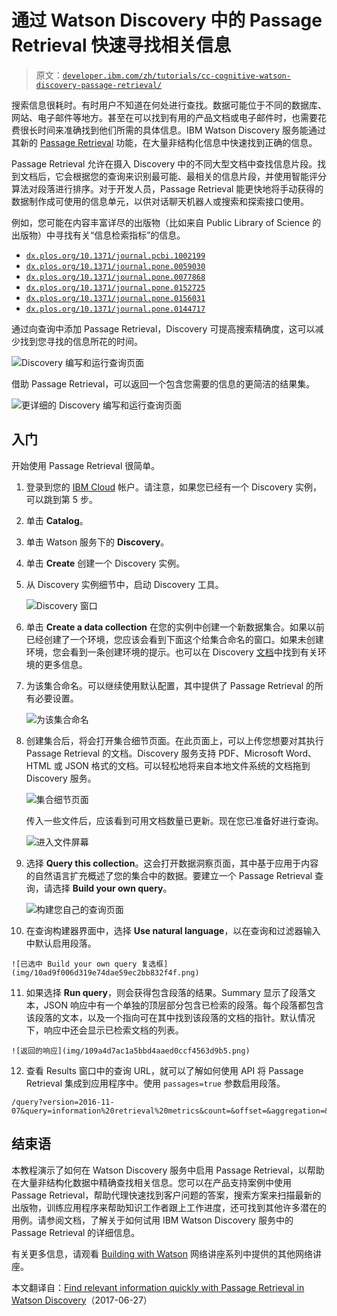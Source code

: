 # 通过 Watson Discovery 中的 Passage Retrieval 快速寻找相关信息

> 原文：[`developer.ibm.com/zh/tutorials/cc-cognitive-watson-discovery-passage-retrieval/`](https://developer.ibm.com/zh/tutorials/cc-cognitive-watson-discovery-passage-retrieval/)

搜索信息很耗时。有时用户不知道在何处进行查找。数据可能位于不同的数据库、网站、电子邮件等地方。甚至在可以找到有用的产品文档或电子邮件时，也需要花费很长时间来准确找到他们所需的具体信息。IBM Watson Discovery 服务能通过其新的 [Passage Retrieval](https://www.ibm.com/watson/developercloud/doc/discovery/query-reference.html) 功能，在大量非结构化信息中快速找到正确的信息。

Passage Retrieval 允许在摄入 Discovery 中的不同大型文档中查找信息片段。找到文档后，它会根据您的查询来识别最可能、最相关的信息片段，并使用智能评分算法对段落进行排序。对于开发人员，Passage Retrieval 能更快地将手动获得的数据制作成可使用的信息单元，以供对话聊天机器人或搜索和探索接口使用。

例如，您可能在内容丰富详尽的出版物（比如来自 Public Library of Science 的出版物）中寻找有关“信息检索指标”的信息。

*   [`dx.plos.org/10.1371/journal.pcbi.1002199`](http://dx.plos.org/10.1371/journal.pcbi.1002199)
*   [`dx.plos.org/10.1371/journal.pone.0059030`](http://dx.plos.org/10.1371/journal.pone.0059030)
*   [`dx.plos.org/10.1371/journal.pone.0077868`](http://dx.plos.org/10.1371/journal.pone.0077868)
*   [`dx.plos.org/10.1371/journal.pone.0152725`](http://dx.plos.org/10.1371/journal.pone.0152725)
*   [`dx.plos.org/10.1371/journal.pone.0156031`](http://dx.plos.org/10.1371/journal.pone.0156031)
*   [`dx.plos.org/10.1371/journal.pone.0144717`](http://dx.plos.org/10.1371/journal.pone.0144717)

通过向查询中添加 Passage Retrieval，Discovery 可提高搜索精确度，这可以减少找到您寻找的信息所花的时间。

![Discovery 编写和运行查询页面](img/0b50f92c12c09e5e15c14a98a97135ff.png)

借助 Passage Retrieval，可以返回一个包含您需要的信息的更简洁的结果集。

![更详细的 Discovery 编写和运行查询页面](img/2c13e06da4454b0e9f4d7c5ae609305b.png)

## 入门

开始使用 Passage Retrieval 很简单。

1.  登录到您的 [IBM Cloud](https://cloud.ibm.com/?cm_sp=ibmdev-_-developer-tutorials-_-cloudreg) 帐户。请注意，如果您已经有一个 Discovery 实例，可以跳到第 5 步。
2.  单击 **Catalog**。
3.  单击 Watson 服务下的 **Discovery**。
4.  单击 **Create** 创建一个 Discovery 实例。
5.  从 Discovery 实例细节中，启动 Discovery 工具。

    ![Discovery 窗口](img/2c3d59fe1c1878a7747b093b81780b95.png)

6.  单击 **Create a data collection** 在您的实例中创建一个新数据集合。如果以前已经创建了一个环境，您应该会看到下面这个给集合命名的窗口。如果未创建环境，您会看到一条创建环境的提示。也可以在 Discovery [文档](https://www.ibm.com/watson/developercloud/doc/discovery/getting-started-tool.html)中找到有关环境的更多信息。
7.  为该集合命名。可以继续使用默认配置，其中提供了 Passage Retrieval 的所有必要设置。

    ![为该集合命名](img/5160b20cdb20599f3deba2ac01dff5bf.png)

8.  创建集合后，将会打开集合细节页面。在此页面上，可以上传您想要对其执行 Passage Retrieval 的文档。Discovery 服务支持 PDF、Microsoft Word、HTML 或 JSON 格式的文档。可以轻松地将来自本地文件系统的文档拖到 Discovery 服务。

    ![集合细节页面](img/e8c21b516f29998e4de1b4a32b1f02aa.png)

    传入一些文件后，应该看到可用文档数量已更新。现在您已准备好进行查询。

    ![进入文件屏幕](img/f0845b6df0435606fde56ee08dac085d.png)

9.  选择 **Query this collection**。这会打开数据洞察页面，其中基于应用于内容的自然语言扩充概述了您的集合中的数据。要建立一个 Passage Retrieval 查询，请选择 **Build your own query**。

    ![构建您自己的查询页面](img/501c3068d9d8b5b1461f1b162d372d63.png)

10.  在查询构建器界面中，选择 **Use natural language**，以在查询和过滤器输入中默认启用段落。

    ![已选中 Build your own query 复选框](img/10ad9f006d319e74dae59ec2bb832f4f.png)

11.  如果选择 **Run query**，则会获得包含段落的结果。Summary 显示了段落文本，JSON 响应中有一个单独的顶层部分包含已检索的段落。每个段落都包含该段落的文本，以及一个指向可在其中找到该段落的文档的指针。默认情况下，响应中还会显示已检索文档的列表。

    ![返回的响应](img/109a4d7ac1a5bbd4aaed0ccf4563d9b5.png)

12.  查看 Results 窗口中的查询 URL，就可以了解如何使用 API 将 Passage Retrieval 集成到应用程序中。使用 `passages=true` 参数启用段落。

    /query?version=2016-11- 07&query=information%20retrieval%20metrics&count=&offset=&aggregation=&filter=&passages=true&highlight=true&return=

## 结束语

本教程演示了如何在 Watson Discovery 服务中启用 Passage Retrieval，以帮助在大量非结构化数据中精确查找相关信息。您可以在产品支持案例中使用 Passage Retrieval，帮助代理快速找到客户问题的答案，搜索方案来扫描最新的出版物，训练应用程序来帮助知识工作者跟上工作进度，还可找到其他许多潜在的用例。请参阅文档，了解关于如何试用 IBM Watson Discovery 服务中的 Passage Retrieval 的详细信息。

有关更多信息，请观看 [Building with Watson](https://www.ibm.com/watson/webinars/?cm_mmc=OSocial_Facebook-_-Watson+Core_Watson+Core+-+Platform-_-WW_WW-_-Passage+Retrieval+Sign+Up+for+Webinar&cm_mmca1=000016UP&cm_mmca2=10004084&) 网络讲座系列中提供的其他网络讲座。

本文翻译自：[Find relevant information quickly with Passage Retrieval in Watson Discovery](https://developer.ibm.com/tutorials/cc-cognitive-watson-discovery-passage-retrieval/)（2017-06-27）